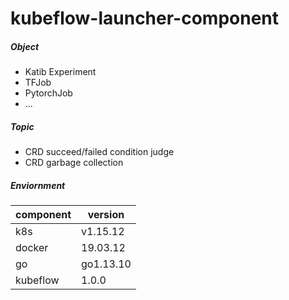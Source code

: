 # kubeflow-launcher-component

##### Object
* Katib Experiment
* TFJob
* PytorchJob
* ...

##### Topic
* CRD succeed/failed condition judge
* CRD garbage collection


##### Enviornment
| component | version |
| --- | ---|
| k8s | v1.15.12 |
| docker | 19.03.12 |
| go  | go1.13.10 |
| kubeflow | 1.0.0 | 